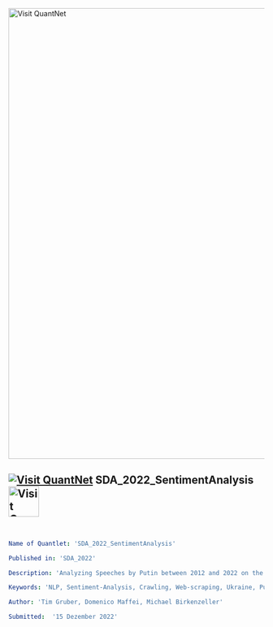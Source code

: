 [<img src="https://github.com/QuantLet/Styleguide-and-FAQ/blob/master/pictures/banner.png" width="888" alt="Visit QuantNet">](http://quantlet.de/)

## [<img src="https://github.com/QuantLet/Styleguide-and-FAQ/blob/master/pictures/qloqo.png" alt="Visit QuantNet">](http://quantlet.de/) **SDA_2022_SentimentAnalysis** [<img src="https://github.com/QuantLet/Styleguide-and-FAQ/blob/master/pictures/QN2.png" width="60" alt="Visit QuantNet 2.0">](http://quantlet.de/)

```yaml


Name of Quantlet: 'SDA_2022_SentimentAnalysis' 

Published in: 'SDA_2022'

Description: 'Analyzing Speeches by Putin between 2012 and 2022 on the topic of Ukraine to investigate if we can see a shift in Sentiment'

Keywords: 'NLP, Sentiment-Analysis, Crawling, Web-scraping, Ukraine, Putin' 

Author: 'Tim Gruber, Domenico Maffei, Michael Birkenzeller'

Submitted:  '15 Dezember 2022'


```

